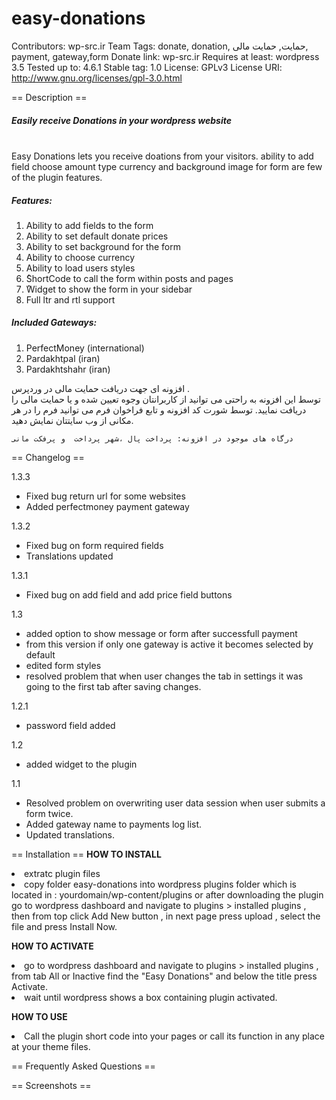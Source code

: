 # easy-donations

Contributors: wp-src.ir Team
Tags: donate, donation, حمایت, حمایت مالی, payment, gateway,form
Donate link: wp-src.ir
Requires at least: wordpress 3.5
Tested up to: 4.6.1
Stable tag: 1.0
License: GPLv3
License URI: http://www.gnu.org/licenses/gpl-3.0.html

== Description ==
<h5>Easily receive Donations in your wordpress website</h5>
<br />
Easy Donations lets you receive doations from your visitors. ability to add field choose amount type currency and background image for form are few of the plugin features.
<br />

<h5>Features:</h5>
<ol>
<li>Ability to add fields to the form</li>
<li>Ability to set default donate prices</li>
<li>Ability to set background for the form</li>
<li>Ability to choose currency</li>
<li>Ability to load users styles</li>
<li>ُShortCode to call the form within posts and pages</li>
<li>ُWidget to show the form in your sidebar</li>
<li>Full ltr and rtl support</li>
</ol>

<h5>Included Gateways:</h5>
<ol>
<li>PerfectMoney (international)</li>
<li>Pardakhtpal (iran)</li>
<li>Pardakhtshahr (iran)</li>
</ol>

افزونه ای جهت دریافت حمایت مالی در وردپرس .
<br>
توسط این افزونه به راحتی می توانید از کاربرانتان وجوه تعیین شده و یا حمایت مالی را دریافت نمایید.
توسط شورت کد افزونه و تابع فراخوان فرم می توانید فرم را در هر مکانی از وب سایتتان نمایش دهید.

    درگاه های موجود در افزونه: پرداخت پال ،شهر پرداخت  و پرفکت مانی

== Changelog ==

1.3.3
<ul>
<li>Fixed bug return url for some websites</li>
<li>Added perfectmoney payment gateway</li>
</ul>

1.3.2
<ul>
<li>Fixed bug on form required fields</li>
<li>Translations updated</li>
</ul>

1.3.1
<ul>
<li>Fixed bug on add field and add price field buttons</li>
</ul>

1.3
<ul>
<li>added option to show message or form after successfull payment</li>
<li>from this version if only one gateway is active it becomes selected by default</li>
<li>edited form styles</li>
<li>resolved problem that when user changes the tab in settings it was going to the first tab after saving changes.</li>
</ul>

1.2.1
<ul>
<li>password field added</li>
</ul>

1.2
<ul>
<li>added widget to the plugin</li>
</ul>

1.1
<ul>
<li>Resolved problem on overwriting user data session when user submits a form twice.</li>
<li>Added gateway name to payments log list.</li>
<li>Updated translations.</li>
</ul>

== Installation ==
<strong>HOW TO INSTALL</strong>
<li>extratc plugin files</li>
<li>copy folder easy-donations into wordpress plugins folder which is located in : yourdomain/wp-content/plugins
or after downloading the plugin go to wordpress dashboard and navigate to plugins > installed plugins , then from top click Add New button , in next page press upload , select the file and press Install Now.</li>

<strong>HOW TO ACTIVATE</strong>
<li>go to wordpress dashboard and navigate to plugins > installed plugins , from tab All or Inactive find the "Easy Donations" and below the title press Activate.</li>
<li>wait until wordpress shows a box containing plugin activated.</li>

<strong>HOW TO USE</strong>
<li>Call the plugin short code into your pages or call its function in any place at your theme files.</li>

== Frequently Asked Questions ==

== Screenshots ==
